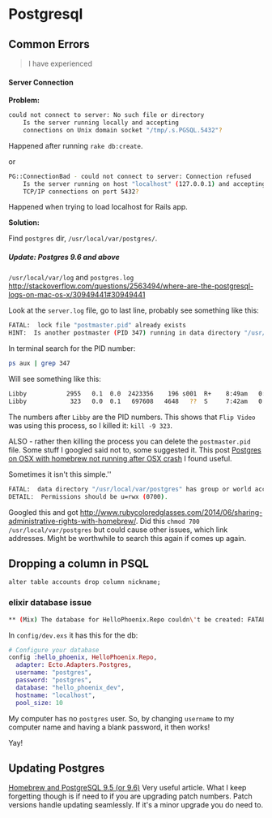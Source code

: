 # Postgresql

## Common Errors
> I have experienced

#### Server Connection

**Problem:**

```bash
could not connect to server: No such file or directory
	Is the server running locally and accepting
	connections on Unix domain socket "/tmp/.s.PGSQL.5432"?
```
Happened after running `rake db:create`.

or
```bash
PG::ConnectionBad - could not connect to server: Connection refused
	Is the server running on host "localhost" (127.0.0.1) and accepting
	TCP/IP connections on port 5432?
```
Happened when trying to load localhost for Rails app.

**Solution:**

Find `postgres` dir, `/usr/local/var/postgres/`.

##### Update: Postgres 9.6 and above
`/usr/local/var/log` and `postgres.log`
http://stackoverflow.com/questions/2563494/where-are-the-postgresql-logs-on-mac-os-x/30949441#30949441

Look at the `server.log` file, go to last line, probably see something like this:

```bash
FATAL:  lock file "postmaster.pid" already exists
HINT:  Is another postmaster (PID 347) running in data directory "/usr/local/var/postgres"?
```
In terminal search for the PID number:
```bash
ps aux | grep 347
```
Will see something like this:

```bash
Libby           2955   0.1  0.0  2423356    196 s001  R+    8:49am   0:00.00 grep 323
Libby            323   0.0  0.1   697608   4648   ??  S     7:42am   0:00.26 /Library/Application Support/Flip Video/FlipShareAutoRun.app/Contents/MacOS/FlipShareAutoRun
```
The numbers after `Libby` are the PID numbers. This shows that `Flip Video` was using this process, so I killed it:
`kill -9 323`.

ALSO - rather then killing the process you can delete the `postmaster.pid` file. Some stuff I googled said not to, some suggested it. This post [Postgres on OSX with homebrew not running after OSX crash](https://coderwall.com/p/zf-fww/postgres-on-osx-with-homebrew-not-running-after-osx-crash) I found useful.

Sometimes it isn't this simple.''

```bash
FATAL:  data directory "/usr/local/var/postgres" has group or world access
DETAIL:  Permissions should be u=rwx (0700).
```
Googled this and got http://www.rubycoloredglasses.com/2014/06/sharing-administrative-rights-with-homebrew/.
Did this
`chmod 700 /usr/local/var/postgres`
but could cause other issues, which link addresses.
Might be worthwhile to search this again if comes up again.


## Dropping a column in PSQL

```
alter table accounts drop column nickname;
```



### elixir database issue

```bash
** (Mix) The database for HelloPhoenix.Repo couldn\'t be created: FATAL (invalid_authorization_specification): role "postgres" does not exist
```

In `config/dev.exs` it has this for the db:

```elixir
# Configure your database
config :hello_phoenix, HelloPhoenix.Repo,
  adapter: Ecto.Adapters.Postgres,
  username: "postgres",
  password: "postgres",
  database: "hello_phoenix_dev",
  hostname: "localhost",
  pool_size: 10
```
My computer has no `postgres` user. So, by changing `username` to my computer name and having a blank password, it then works!

Yay!


## Updating Postgres
[Homebrew and PostgreSQL 9.5 (or 9.6)](https://keita.blog/2016/01/09/homebrew-and-postgresql-9-5/)
Very useful article. What I keep forgetting though is if need to if you are upgrading patch numbers.
Patch versions handle updating seamlessly. If it's a minor upgrade you do need to.
